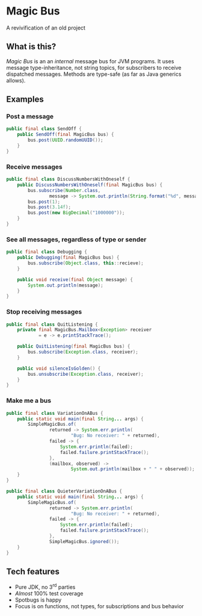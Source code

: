# Magic Bus

A revivification of an old project

## What is this?

_Magic Bus_ is an an _internal_ message bus for JVM programs.  It uses
message type-inheritance, not string topics, for subscribers to receive
dispatched messages.  Methods are type-safe (as far as Java generics allows).

## Examples

### Post a message

```java
public final class SendOff {
    public SendOff(final MagicBus bus) {
        bus.post(UUID.randomUUID());
    }
}
```

### Receive messages

```java
public final class DiscussNumbersWithOneself {
    public DiscussNumbersWithOneself(final MagicBus bus) {
        bus.subscribe(Number.class,
                message -> System.out.println(String.format("%d", message)));
        bus.post(1);
        bus.post(3.14f);
        bus.post(new BigDecimal("1000000"));
    }
}
```

### See all messages, regardless of type or sender

```java
public final class Debugging {
    public Debugging(final MagicBus bus) {
        bus.subscribe(Object.class, this::recieve);
    }

    public void receive(final Object message) {
        System.out.println(message);
    }
}
```

### Stop receiving messages

```java
public final class QuitListening {
    private final MagicBus.Mailbox<Exception> receiver
            = e -> e.printStackTrace();

    public QuitListening(final MagicBus bus) {
        bus.subscribe(Exception.class, receiver);
    }

    public void silenceIsGolden() {
        bus.unsubscribe(Exception.class, receiver);
    }
}
```

### Make me a bus

```java
public final class VariationOnABus {
    public static void main(final String... args) {
        SimpleMagicBus.of(
                returned -> System.err.println(
                        "Bug: No receiver: " + returned),
                failed -> {
                    System.err.println(failed);
                    failed.failure.printStackTrace();
                },
                (mailbox, observed) ->
                        System.out.println(mailbox + " " + observed));
    }
}
```

```java
public final class QuieterVariationOnABus {
    public static void main(final String... args) {
        SimpleMagicBus.of(
                returned -> System.err.println(
                        "Bug: No receiver: " + returned),
                failed -> {
                    System.err.println(failed);
                    failed.failure.printStackTrace();
                },
                SimpleMagicBus.ignored());
    }
}
```

## Tech features

* Pure JDK, no 3<sup>rd</sup> parties
* _Almost_ 100% test coverage
* Spotbugs is happy
* Focus is on functions, not types, for subscriptions and bus behavior
